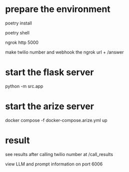 # prepare the environment 

poetry install

poetry shell

ngrok http 5000

make twilio number and webhook the ngrok url + /answer

# start the flask server

python -m src.app

# start the arize server

docker compose -f docker-compose.arize.yml up

# result

see results after calling twilio number at /call_results

view LLM and prompt information on port 6006
